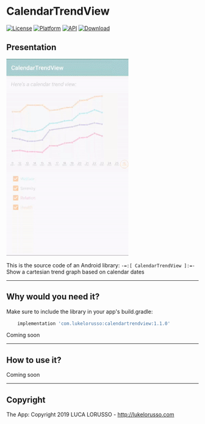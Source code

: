 CalendarTrendView
=================

[![License](https://img.shields.io/badge/License-Apache%202.0-blue.svg)](https://opensource.org/licenses/Apache-2.0) [![Platform](https://img.shields.io/badge/platform-android-green.svg)](http://developer.android.com/index.html) [![API](https://img.shields.io/badge/API-21%2B-brightgreen.svg?style=flat)](https://android-arsenal.com/api?level=21) [![Download](https://api.bintray.com/packages/lukelorusso/maven/com.lukelorusso:calendartrendview/images/download.svg?version=1.1.0) ](https://bintray.com/lukelorusso/maven/com.lukelorusso:calendartrendview/1.1.0/link)

## Presentation ##

![Demo](demo.gif)

This is the source code of an Android library: `-=:[ CalendarTrendView ]:=-`  
Show a cartesian trend graph based on calendar dates

- - -

## Why would you need it? ##

Make sure to include the library in your app's build.gradle:

```groovy
    implementation 'com.lukelorusso:calendartrendview:1.1.0'
```  

Coming soon

- - -

## How to use it? ##

Coming soon

- - -

## Copyright ##

The App: Copyright 2019 LUCA LORUSSO - http://lukelorusso.com
